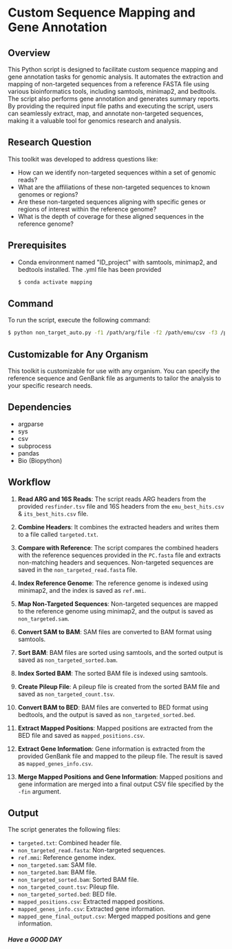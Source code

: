 # Custom Sequence Mapping and Gene Annotation

## Overview
This Python script is designed to facilitate custom sequence mapping and gene annotation tasks for genomic analysis. It automates the extraction and mapping of non-targeted sequences from a reference FASTA file using various bioinformatics tools, including samtools, minimap2, and bedtools. The script also performs gene annotation and generates summary reports. By providing the required input file paths and executing the script, users can seamlessly extract, map, and annotate non-targeted sequences, making it a valuable tool for genomics research and analysis.

## Research Question
This toolkit was developed to address questions like:
- How can we identify non-targeted sequences within a set of genomic reads?
- What are the affiliations of these non-targeted sequences to known genomes or regions?
- Are these non-targeted sequences aligning with specific genes or regions of interest within the reference genome?
- What is the depth of coverage for these aligned sequences in the reference genome?

## Prerequisites
- Conda environment named "ID_project" with samtools, minimap2, and bedtools installed. The .yml file has been provided 

    ```bash
    $ conda activate mapping
    ```

## Command
To run the script, execute the following command:

```bash
$ python non_target_auto.py -f1 /path/arg/file -f2 /path/emu/csv -f3 /path/to/itscsv/ -sam /path/to/PC.fasta -seq /path/to/the/refseq/ -gb /path/to/the/genank/ -targ /path/to/target.txt -non /path/to/non_target.fasta -fin /path/to the /finaal_csv
```

## Customizable for Any Organism
This toolkit is customizable for use with any organism. You can specify the reference sequence and GenBank file as arguments to tailor the analysis to your specific research needs.

## Dependencies
- argparse
- sys
- csv
- subprocess
- pandas
- Bio (Biopython)

## Workflow
1. **Read ARG and 16S Reads**: The script reads ARG headers from the provided `resfinder.tsv` file and 16S headers from the `emu_best_hits.csv` & `its_best_hits.csv` file.

2. **Combine Headers**: It combines the extracted headers and writes them to a file called `targeted.txt`.

3. **Compare with Reference**: The script compares the combined headers with the reference sequences provided in the `PC.fasta` file and extracts non-matching headers and sequences. Non-targeted sequences are saved in the `non_targeted_read.fasta` file.

4. **Index Reference Genome**: The reference genome is indexed using minimap2, and the index is saved as `ref.mmi`.

5. **Map Non-Targeted Sequences**: Non-targeted sequences are mapped to the reference genome using minimap2, and the output is saved as `non_targeted.sam`.

6. **Convert SAM to BAM**: SAM files are converted to BAM format using samtools.

7. **Sort BAM**: BAM files are sorted using samtools, and the sorted output is saved as `non_targeted_sorted.bam`.

8. **Index Sorted BAM**: The sorted BAM file is indexed using samtools.

9. **Create Pileup File**: A pileup file is created from the sorted BAM file and saved as `non_targeted_count.tsv`.

10. **Convert BAM to BED**: BAM files are converted to BED format using bedtools, and the output is saved as `non_targeted_sorted.bed`.

11. **Extract Mapped Positions**: Mapped positions are extracted from the BED file and saved as `mapped_positions.csv`.

12. **Extract Gene Information**: Gene information is extracted from the provided GenBank file and mapped to the pileup file. The result is saved as `mapped_genes_info.csv`.

13. **Merge Mapped Positions and Gene Information**: Mapped positions and gene information are merged into a final output CSV file specified by the `-fin` argument.

## Output
The script generates the following files:
- `targeted.txt`: Combined header file.
- `non_targeted_read.fasta`: Non-targeted sequences.
- `ref.mmi`: Reference genome index.
- `non_targeted.sam`: SAM file.
- `non_targeted.bam`: BAM file.
- `non_targeted_sorted.bam`: Sorted BAM file.
- `non_targeted_count.tsv`: Pileup file.
- `non_targeted_sorted.bed`: BED file.
- `mapped_positions.csv`: Extracted mapped positions.
- `mapped_genes_info.csv`: Extracted gene information.
- `mapped_gene_final_output.csv`: Merged mapped positions and gene information.

##### Have a GOOD DAY 
